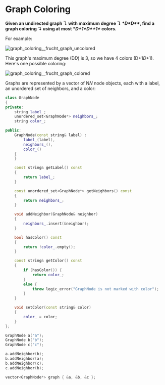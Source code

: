 # Graph Coloring

**Given an undirected graph ↴ with maximum degree ↴ \**D\*D\*\**, find a graph coloring ↴ using at most \**D+1\*D\*+1\** colors.**

For example:

![graph_coloring__frucht_graph_uncolored](/Users/cesar/Downloads/graph_coloring__frucht_graph_uncolored.svg)

This graph's maximum degree (D*D*) is 3, so we have 4 colors (D+1*D*+1). Here's one possible coloring:

![graph_coloring__frucht_graph_colored](/Users/cesar/Downloads/graph_coloring__frucht_graph_colored.svg)

Graphs are represented by a vector of N*N* node objects, each with a label, an unordered set of neighbors, and a color:

```cpp
class GraphNode
{
private:
    string label_;
    unordered_set<GraphNode*> neighbors_;
    string color_;

public:
    GraphNode(const string& label) :
        label_(label),
        neighbors_(),
        color_()
    {
    }

    const string& getLabel() const
    {
        return label_;
    }

    const unordered_set<GraphNode*> getNeighbors() const
    {
        return neighbors_;
    }

    void addNeighbor(GraphNode& neighbor)
    {
        neighbors_.insert(&neighbor);
    }

    bool hasColor() const
    {
        return !color_.empty();
    }

    const string& getColor() const
    {
        if (hasColor()) {
            return color_;
        }
        else {
            throw logic_error("GraphNode is not marked with color");
        }
    }

    void setColor(const string& color)
    {
        color_ = color;
    }
};

GraphNode a("a");
GraphNode b("b");
GraphNode c("c");

a.addNeighbor(b);
b.addNeighbor(a);
b.addNeighbor(c);
c.addNeighbor(b);

vector<GraphNode*> graph { &a, &b, &c };
```
